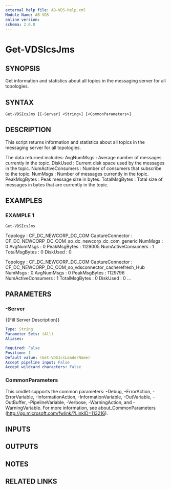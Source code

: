 ```yaml
---
external help file: AB-VDS-help.xml
Module Name: AB-VDS
online version:
schema: 2.0.0
---
```


# Get-VDSIcsJms

## SYNOPSIS
Get information and statistics about all topics in the messaging server for all topologies.

## SYNTAX

```
Get-VDSIcsJms [[-Server] <String>] [<CommonParameters>]
```

## DESCRIPTION
This script returns information and statistics about all topics in the messaging server for all topologies.

The data returned includes:
AvgNumMsgs         : Average number of messages currently in the topic.
DiskUsed           : Current disk space used by the messages in the topic.
NumActiveConsumers : Number of consumers that subscribe to the topic.
NumMsgs            : Number of messages currently in the topic.
PeakMsgBytes       : Peak message size in bytes. 
TotalMsgBytes      : Total size of messages in bytes that are currently in the topic.

## EXAMPLES

### EXAMPLE 1
```
Get-VDSIcsJms
```

Topology           : CF_DC_NEWCORP_DC_COM
CaptureConnector   : CF_DC_NEWCORP_DC_COM_so_dc_newcorp_dc_com_generic
NumMsgs            : 0
AvgNumMsgs         : 0
PeakMsgBytes       : 1129005
NumActiveConsumers : 1
TotalMsgBytes      : 0
DiskUsed           : 0

Topology           : CF_DC_NEWCORP_DC_COM
CaptureConnector   : CF_DC_NEWCORP_DC_COM_so_vdsconnector_cacherefresh_Hub
NumMsgs            : 0
AvgNumMsgs         : 0
PeakMsgBytes       : 1129796
NumActiveConsumers : 1
TotalMsgBytes      : 0
DiskUsed           : 0
...

## PARAMETERS

### -Server
{{Fill Server Description}}

```yaml
Type: String
Parameter Sets: (All)
Aliases:

Required: False
Position: 1
Default value: (Get-VDSIcsLeaderName)
Accept pipeline input: False
Accept wildcard characters: False
```

### CommonParameters
This cmdlet supports the common parameters: -Debug, -ErrorAction, -ErrorVariable, -InformationAction, -InformationVariable, -OutVariable, -OutBuffer, -PipelineVariable, -Verbose, -WarningAction, and -WarningVariable.
For more information, see about_CommonParameters (http://go.microsoft.com/fwlink/?LinkID=113216).

## INPUTS

## OUTPUTS

## NOTES

## RELATED LINKS

